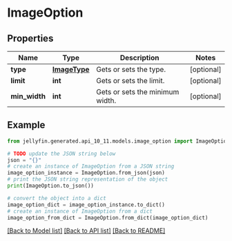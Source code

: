 # ImageOption


## Properties

Name | Type | Description | Notes
------------ | ------------- | ------------- | -------------
**type** | [**ImageType**](ImageType.md) | Gets or sets the type. | [optional] 
**limit** | **int** | Gets or sets the limit. | [optional] 
**min_width** | **int** | Gets or sets the minimum width. | [optional] 

## Example

```python
from jellyfin.generated.api_10_11.models.image_option import ImageOption

# TODO update the JSON string below
json = "{}"
# create an instance of ImageOption from a JSON string
image_option_instance = ImageOption.from_json(json)
# print the JSON string representation of the object
print(ImageOption.to_json())

# convert the object into a dict
image_option_dict = image_option_instance.to_dict()
# create an instance of ImageOption from a dict
image_option_from_dict = ImageOption.from_dict(image_option_dict)
```
[[Back to Model list]](../README.md#documentation-for-models) [[Back to API list]](../README.md#documentation-for-api-endpoints) [[Back to README]](../README.md)


